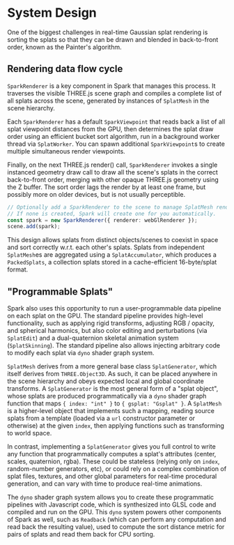 # System Design

One of the biggest challenges in real-time Gaussian splat rendering is sorting the splats so that they can be drawn and blended in back-to-front order, known as the Painter's algorithm.

## Rendering data flow cycle

`SparkRenderer` is a key component in Spark that manages this process. It traverses the visible THREE.js scene graph and compiles a complete list of all splats across the scene, generated by instances of `SplatMesh` in the scene hierarchy.

Each `SparkRenderer` has a default `SparkViewpoint` that reads back a list of all splat viewpoint distances from the GPU, then determines the splat draw order using an efficient bucket sort algorithm, run in a background worker thread via `SplatWorker`. You can spawn additional `SparkViewpoint`s to create multiple simultaneous render viewpoints.

Finally, on the next THREE.js render() call, `SparkRenderer` invokes a single instanced geometry draw call to draw all the scene's splats in the correct back-to-front order, merging with other opaque THREE.js geometry using the Z buffer. The sort order lags the render by at least one frame, but possibly more on older devices, but is not usually perceptible.

```typescript
// Optionally add a SparkRenderer to the scene to manage SplatMesh rendering.
// If none is created, Spark will create one for you automatically.
const spark = new SparkRenderer({ renderer: webGlRenderer });
scene.add(spark);
```

This design allows splats from distinct objects/scenes to coexist in space and sort correctly w.r.t. each other's splats. Splats from independent `SplatMesh`es are aggregated using a `SplatAccumulator`, which produces a `PackedSplats`, a collection splats stored in a cache-efficient 16-byte/splat format.

## "Programmable Splats"

Spark also uses this opportunity to run a user-programmable data pipeline on each splat on the GPU. The standard pipeline provides high-level functionality, such as applying rigid transforms, adjusting RGB / opacity, and spherical harmonics, but also color editing and perturbations (via `SplatEdit`) and a dual-quaternion skeletal animation system (`SplatSkinning`). The standard pipeline also allows injecting arbitrary code to modify each splat via `dyno` shader graph system.

`SplatMesh` derives from a more general base class `SplatGenerator`, which itself derives from `THREE.Object3D`. As such, it can be placed anywhere in the scene hierarchy and obeys expected local and global coordinate transforms. A `SplatGenerator` is the most general form of a "splat object", whose splats are produced programmatically via a `dyno` shader graph function that maps `{ index: "int" }` to `{ gsplat: "Gsplat" }`. A `SplatMesh` is a higher-level object that implements such a mapping, reading source splats from a template (loaded via a `url` constructor parameter or otherwise) at the given `index`, then applying functions such as transforming to world space.

In contrast, implementing a `SplatGenerator` gives you full control to write any function that programmatically computes a splat's attributes (center, scales, quaternion, rgba). These could be stateless (relying only on `index`, random-number generators, etc), or could rely on a complex combination of splat files, textures, and other global parameters for real-time procedural generation, and can vary with time to produce real-time animations.

The `dyno` shader graph system allows you to create these programmatic pipelines with Javascript code, which is synthesized into GLSL code and compiled and run on the GPU. This `dyno` system powers other components of Spark as well, such as `Readback` (which can perform any computation and read back the resulting value), used to compute the sort distance metric for pairs of splats and read them back for CPU sorting.